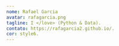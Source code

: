```yaml
---
nome: Rafael Garcia
avatar: rafagarcia.png
tagline: I </love> (Python & Data).
contato: https://rafagarcia2.github.io/.
cor: style6.
---
```


